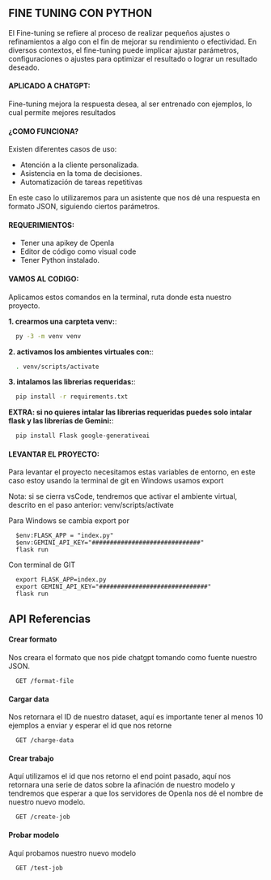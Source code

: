 
## FINE TUNING CON PYTHON

El Fine-tuning se refiere al proceso de realizar pequeños ajustes o refinamientos a algo con el fin de mejorar su rendimiento o efectividad. En diversos contextos, el fine-tuning puede implicar ajustar parámetros, configuraciones o ajustes para optimizar el resultado o lograr un resultado deseado.

#### APLICADO A CHATGPT:
Fine-tuning mejora la respuesta desea, al ser entrenado con ejemplos, lo cual permite mejores resultados

#### ¿COMO FUNCIONA?
Existen diferentes casos de uso:
-	Atención a la cliente personalizada.
-	Asistencia en la toma de decisiones.
-	Automatización de tareas repetitivas

En este caso lo utilizaremos para un asistente que nos dé una respuesta en formato JSON, siguiendo ciertos parámetros.

#### REQUERIMIENTOS:
-	Tener una apikey de OpenIa
-	Editor de código como visual code
-	Tener Python instalado.

#### VAMOS AL CODIGO:
Aplicamos estos comandos en la terminal, ruta donde esta nuestro proyecto.

**1. crearmos una carpteta venv:**:
```bash
  py -3 -m venv venv
```

**2. activamos los ambientes virtuales con:**:
```bash
  . venv/scripts/activate
```

**3. intalamos las librerias requeridas:**:
```bash
  pip install -r requirements.txt
```


**EXTRA: si no quieres intalar las librerias requeridas puedes solo intalar flask y las librerías de Gemini:**:
```bash
  pip install Flask google-generativeai
```




#### LEVANTAR EL PROYECTO:

Para levantar el proyecto necesitamos estas variables de entorno, en este caso estoy usando la terminal de git en Windows usamos export

Nota: si se cierra vsCode, tendremos que activar el ambiente virtual, descrito en el paso anterior: venv/scripts/actívate

Para Windows se cambia export por 
```shell
  $env:FLASK_APP = "index.py"
  $env:GEMINI_API_KEY="##############################"
  flask run
```


Con terminal de GIT
```shell
  export FLASK_APP=index.py 
  export GEMINI_API_KEY="##############################"
  flask run
```


## API Referencias

#### Crear formato 

Nos creara el formato que nos pide chatgpt tomando como fuente nuestro JSON.

```http
  GET /format-file
```

#### Cargar data

Nos retornara el ID de nuestro dataset, aquí es importante tener al menos 10 ejemplos a enviar y esperar el id que nos retorne

```http
  GET /charge-data
```

#### Crear trabajo

Aquí utilizamos el id que nos retorno el end  point pasado, aquí nos retornara una serie de datos sobre la afinación de nuestro modelo y tendremos que esperar a que los servidores de OpenIa nos dé el nombre de nuestro nuevo modelo.

```http
  GET /create-job
```

#### Probar modelo

Aquí probamos nuestro nuevo modelo

```http
  GET /test-job
```
